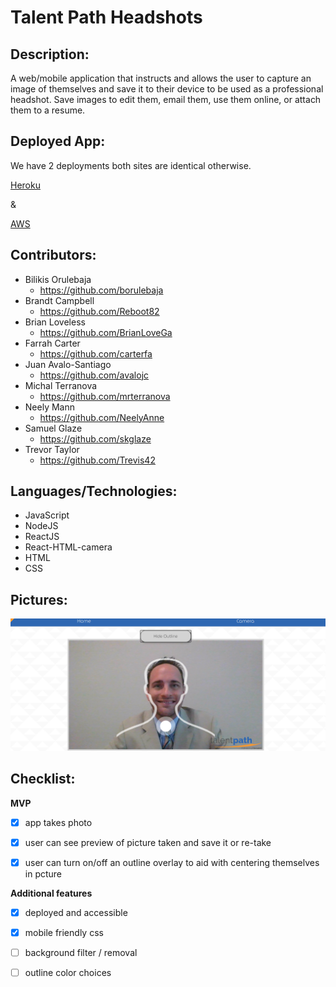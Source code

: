 #  **Talent Path Headshots**

## **Description:**
A web/mobile application that instructs and allows the user to capture an image of themselves and save it to their device to be used as a professional headshot. Save images to edit them, email them, use them online, or attach them to a resume.


## **Deployed App:**

We have 2 deployments both sites are identical otherwise.

[Heroku](https://tp-camera-app.herokuapp.com/)

&

[AWS](https://master.d3kjut4hb34h8m.amplifyapp.com/)


## **Contributors:**
- Bilikis Orulebaja
    - https://github.com/borulebaja
- Brandt Campbell
    - https://github.com/Reboot82
- Brian Loveless
    - https://github.com/BrianLoveGa
- Farrah Carter
    - https://github.com/carterfa
- Juan Avalo-Santiago
    - https://github.com/avalojc
- Michal Terranova
    - https://github.com/mrterranova
- Neely Mann
    - https://github.com/NeelyAnne
- Samuel Glaze
    - https://github.com/skglaze
- Trevor Taylor
    - https://github.com/Trevis42


## **Languages/Technologies:**
- JavaScript
- NodeJS
- ReactJS
- React-HTML-camera
- HTML
- CSS

## **Pictures:**

<!-- Picture below of example camera outline in app -->

![alt text](https://github.com/BrianLoveGa/headShotsSiteforTP/blob/master/public/img/cam1.PNG "Screen shot of example camera outline in headshotz app prototype")


## **Checklist:**

__MVP__
- [x] app takes photo

- [x] user can see preview of picture taken and save it or re-take

- [x] user can turn on/off an outline overlay to aid with centering themselves in pcture


__Additional features__

- [x] deployed and accessible

- [x] mobile friendly css

- [ ] background filter / removal

- [ ] outline color choices
